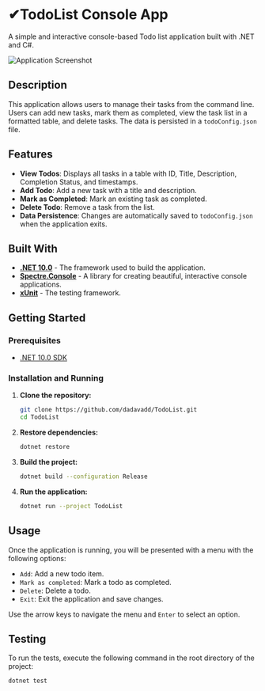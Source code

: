 # ✔TodoList Console App

A simple and interactive console-based Todo list application built with .NET and C#.

![Application Screenshot](https://github.com/user-attachments/assets/876f03bd-6a1a-41ed-91b1-ea09c086fb9d) 

## Description

This application allows users to manage their tasks from the command line. Users can add new tasks, mark them as completed, view the task list in a formatted table, and delete tasks. The data is persisted in a `todoConfig.json` file.

## Features

- **View Todos**: Displays all tasks in a table with ID, Title, Description, Completion Status, and timestamps.
- **Add Todo**: Add a new task with a title and description.
- **Mark as Completed**: Mark an existing task as completed.
- **Delete Todo**: Remove a task from the list.
- **Data Persistence**: Changes are automatically saved to `todoConfig.json` when the application exits.

## Built With

- **[.NET 10.0](https://dotnet.microsoft.com/en-us/download/dotnet/10.0)** - The framework used to build the application.
- **[Spectre.Console](https://spectreconsole.net/)** - A library for creating beautiful, interactive console applications.
- **[xUnit](https://xunit.net/)** - The testing framework.

## Getting Started

### Prerequisites

- [.NET 10.0 SDK](https://dotnet.microsoft.com/en-us/download/dotnet/10.0)

### Installation and Running

1.  **Clone the repository:**
    ```sh
    git clone https://github.com/dadavadd/TodoList.git
    cd TodoList
    ```

2.  **Restore dependencies:**
    ```sh
    dotnet restore
    ```

3.  **Build the project:**
    ```sh
    dotnet build --configuration Release
    ```

4.  **Run the application:**
    ```sh
    dotnet run --project TodoList
    ```

## Usage

Once the application is running, you will be presented with a menu with the following options:
- `Add`: Add a new todo item.
- `Mark as completed`: Mark a todo as completed.
- `Delete`: Delete a todo.
- `Exit`: Exit the application and save changes.

Use the arrow keys to navigate the menu and `Enter` to select an option.

## Testing

To run the tests, execute the following command in the root directory of the project:

```sh
dotnet test
```
